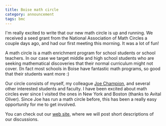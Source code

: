 ```yaml
---
title: Boise math circle
category: announcement
tags: bmc
---
```


I'm really excited to write that our new math circle is up and running. We received a seed grant from the National Association of Math Circles a couple days ago, and had our first meeting this morning. It was a lot of fun!<!--more-->

A math circle is a math enrichment program for school students or school teachers. In our case we target middle and high school students who are seeking mathematical discoveries that their normal curriculum might not cover. (In fact most schools in Boise have fantastic math programs, so good that their students want more :)

Our circle consists of myself, my colleague [Joe Champion](http://math.boisestate.edu/jchampion), and several other interested students and faculty. I have been excited about math circles ever since I visited the ones in New York and Boston (thanks to Avital Oliver). Since Joe has run a math circle before, this has been a really easy opportunity for me to get involved.

You can check out our [web site](http://boisemathcircles.org), where we will post short descriptions of our discussions.
